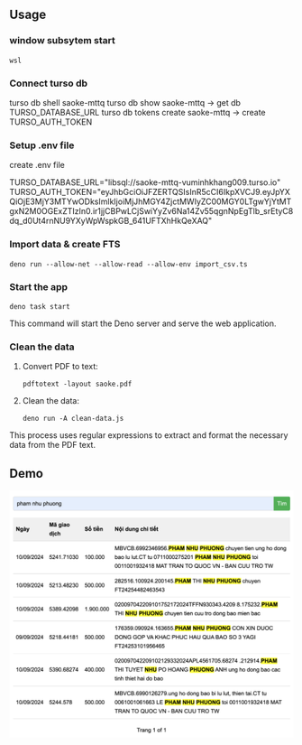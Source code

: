 ## Usage

### window subsytem start

```
wsl
```

### Connect turso db

turso db shell saoke-mttq
turso db show saoke-mttq -> get db TURSO_DATABASE_URL
turso db tokens create saoke-mttq -> create TURSO_AUTH_TOKEN

### Setup .env file

create .env file

TURSO_DATABASE_URL="libsql://saoke-mttq-vuminhkhang009.turso.io"
TURSO_AUTH_TOKEN="eyJhbGciOiJFZERTQSIsInR5cCI6IkpXVCJ9.eyJpYXQiOjE3MjY3MTYwODksImlkIjoiMjJhMGY4ZjctMWIyZC00MGY0LTgwYjYtMTgxN2M0OGExZTIzIn0.ir1jjCBPwLCjSwiYyZv6Na14Zv55qgnNpEgTlb_srEtyC8dq_d0Ut4rnNU9YXyWpWspkGB_641UFTXhHkQeXAQ"

### Import data & create FTS

```
deno run --allow-net --allow-read --allow-env import_csv.ts 
```

### Start the app

```
deno task start
```

This command will start the Deno server and serve the web application.

### Clean the data

1. Convert PDF to text:
   ```
   pdftotext -layout saoke.pdf
   ```

2. Clean the data:
   ```
   deno run -A clean-data.js
   ```

This process uses regular expressions to extract and format the necessary data from the PDF text.

## Demo

![saoke](demo.png "Demo")
